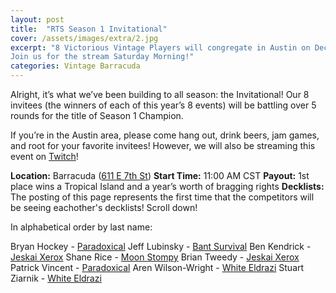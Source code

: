 ```yaml
---
layout: post
title:  "RTS Season 1 Invitational"
cover: /assets/images/extra/2.jpg
excerpt: "8 Victorious Vintage Players will congregate in Austin on Dec 1 to determine who is best.
Join us for the stream Saturday Morning!"
categories: Vintage Barracuda
---
```


Alright, it’s what we’ve been building to all season: the Invitational! Our 8 invitees (the
winners of each of this year’s 8 events) will be battling over 5 rounds for the title of Season 1
Champion.

If you’re in the Austin area, please come hang out, drink beers, jam games, and root for your
favorite invitees! However, we will also be streaming this event on
[Twitch](https://www.twitch.tv/romancingthestones)!

**Location:** Barracuda ([611 E 7th St](https://goo.gl/maps/bWQtEZs6gjp))
**Start Time:** 11:00 AM CST
**Payout:** 1st place wins a Tropical Island and a year’s worth of bragging rights
**Decklists:** The posting of this page represents the first time that the competitors will be
seeing eachother's decklists! Scroll down!

In alphabetical order by last name:


Bryan Hockey - [Paradoxical](https://www.mtggoldfish.com/deck/1491338)
Jeff Lubinsky - [Bant Survival](https://www.mtggoldfish.com/deck/1491349)
Ben Kendrick - [Jeskai Xerox](https://www.mtggoldfish.com/deck/1491335)
Shane Rice - [Moon Stompy](https://www.mtggoldfish.com/deck/1491347)
Brian Tweedy - [Jeskai Xerox](https://www.mtggoldfish.com/deck/1491337)
Patrick Vincent - [Paradoxical](https://www.mtggoldfish.com/deck/1491350)
Aren Wilson-Wright - [White Eldrazi](https://www.mtggoldfish.com/deck/1491341)
Stuart Ziarnik - [White Eldrazi](https://www.mtggoldfish.com/deck/1491346)
